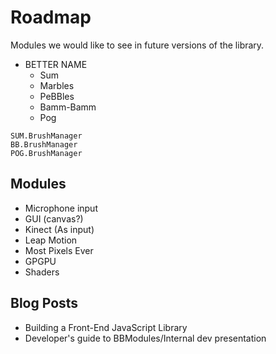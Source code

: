 # Roadmap

Modules we would like to see in future versions of the library.

- BETTER NAME
	- Sum
	- Marbles
	- PeBBles
	- Bamm-Bamm
	- Pog
	
```
SUM.BrushManager
BB.BrushManager
POG.BrushManager
```

## Modules

- Microphone input
- GUI (canvas?)
- Kinect (As input)
- Leap Motion
- Most Pixels Ever
- GPGPU
- Shaders

## Blog Posts

- Building a Front-End JavaScript Library
- Developer's guide to BBModules/Internal dev presentation
